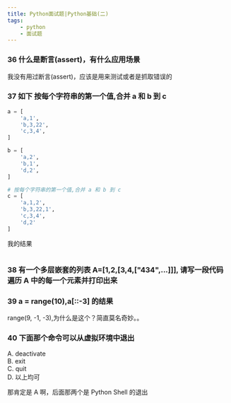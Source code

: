 ```yaml
---
title: Python面试题|Python基础(二)
tags:
    - python
    - 面试题
---
```


### 36 什么是断言(assert)，有什么应用场景

我没有用过断言(assert)，应该是用来测试或者是抓取错误的

<!-- more -->

### 37 如下 按每个字符串的第一个值,合并 a 和 b 到 c

```python
a = [
    'a,1',
    'b,3,22',
    'c,3,4',
]

b = [
    'a,2',
    'b,1',
    'd,2',
]

# 按每个字符串的第一个值,合并 a 和 b 到 c
c = [
    'a,1,2',
    'b,3,22,1',
    'c,3,4',
    'd,2'
]

```

我的结果

```python

```

### 38 有一个多层嵌套的列表 A=[1,2,[3,4,["434",...]]], 请写一段代码遍历 A 中的每一个元素并打印出来

### 39 a = range(10),a[::-3] 的结果

range(9, -1, -3),为什么是这个？简直莫名奇妙。。

### 40 下面那个命令可以从虚拟环境中退出

A. deactivate  
B. exit  
C. quit  
D. 以上均可  

那肯定是 A 啊，后面那两个是 Python Shell 的退出